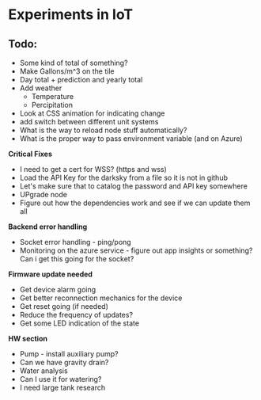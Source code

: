 # Experiments in IoT

## Todo:
* Some kind of total of something?
* Make Gallons/m^3 on the tile 
* Day total + prediction and yearly total
* Add weather 
  - Temperature
  - Percipitation
* Look at CSS animation for indicating change
* add switch between different unit systems
* What is the way to reload node stuff automatically?
* What is the proper way to pass environment variable (and on Azure)


**Critical Fixes**
* I need to get a cert for WSS? (https and wss)
* Load the API Key for the darksky from a file so it is not in github
* Let's make sure that to catalog the password and API key somewhere
* UPgrade node
* Figure out how the dependencies work and see if we can update them all


**Backend error handling**
- Socket error handling - ping/pong
- Monitoring on the azure service - figure out app insights or something?
  Can i get this going for the socket?

**Firmware update needed**
* Get device alarm going
* Get better reconnection mechanics for the device
* Get reset going (if needed)
* Reduce the frequency of updates?
* Get some LED indication of the state

**HW section**
* Pump - install auxiliary pump?
* Can we have gravity drain?
* Water analysis
* Can I use it for watering?
* I need large tank research

